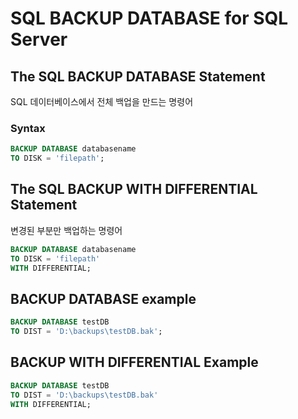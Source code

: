 # SQL BACKUP DATABASE for SQL Server
## The SQL BACKUP DATABASE Statement
SQL 데이터베이스에서 전체 백업을 만드는 명령어

### Syntax
```sql
BACKUP DATABASE databasename
TO DISK = 'filepath';
```

## The SQL BACKUP WITH DIFFERENTIAL Statement
변경된 부분만 백업하는 명령어
```sql
BACKUP DATABASE databasename
TO DISK = 'filepath'
WITH DIFFERENTIAL;
```

## BACKUP DATABASE example
```SQL
BACKUP DATABASE testDB
TO DIST = 'D:\backups\testDB.bak';
```

## BACKUP WITH DIFFERENTIAL Example
```sql
BACKUP DATABASE testDB
TO DIST = 'D:\backups\testDB.bak'
WITH DIFFERENTIAL;
```
